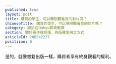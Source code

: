 ```yaml
---
published: true
layout: post
title: 購買的學生，可以無限觀看我的影片嗎？
chineseTitle: 購買的學生，可以無限觀看我的影片嗎？
category: 關於在Hahow募資開課
section: 關於著作權保護，與版權使用之方式
articleId: 208542237
positiion: 0
---
```

是的，就像書籍出版一樣，購買者享有終身觀看的權利。
